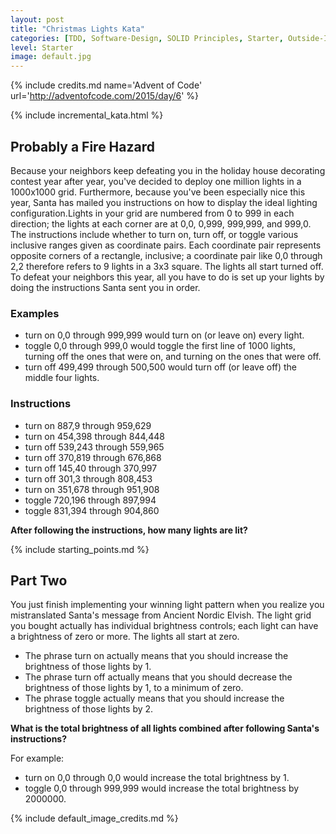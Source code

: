 ```yaml
---
layout: post
title: "Christmas Lights Kata"
categories: [TDD, Software-Design, SOLID Principles, Starter, Outside-In]
level: Starter
image: default.jpg
---
```


{% include credits.md name='Advent of Code' url='http://adventofcode.com/2015/day/6' %}

{% include incremental_kata.html %}

## Probably a Fire Hazard
Because your neighbors keep defeating you in the holiday house
decorating contest year after year, you've decided to deploy one million
lights in a 1000x1000 grid. Furthermore, because you've been especially
nice this year, Santa has mailed you instructions on how to display the
ideal lighting configuration.Lights in your grid are numbered from 0 to
999 in each direction; the lights at each corner are at 0,0, 0,999,
999,999, and 999,0. The instructions include whether to turn on, turn
off, or toggle various inclusive ranges given as coordinate pairs. Each
coordinate pair represents opposite corners of a rectangle, inclusive; a
coordinate pair like 0,0 through 2,2 therefore refers to 9 lights in a
3x3 square. The lights all start turned off. To defeat your neighbors
this year, all you have to do is set up your lights by doing the
instructions Santa sent you in order.

### Examples
* turn on 0,0 through 999,999 would turn on (or leave on) every light.
* toggle 0,0 through 999,0 would toggle the first line of 1000 lights,
  turning off the ones that were on, and turning on the ones that were
  off.
* turn off 499,499 through 500,500 would turn off (or leave off) the
  middle four lights.

### Instructions
* turn on 887,9 through 959,629
* turn on 454,398 through 844,448
* turn off 539,243 through 559,965
* turn off 370,819 through 676,868
* turn off 145,40 through 370,997
* turn off 301,3 through 808,453
* turn on 351,678 through 951,908
* toggle 720,196 through 897,994
* toggle 831,394 through 904,860

**After following the instructions, how many lights are lit?**

{% include starting_points.md %}

## Part Two
You just finish implementing your winning light pattern when you realize
you mistranslated Santa's message from Ancient Nordic Elvish. The light
grid you bought actually has individual brightness controls; each light
can have a brightness of zero or more. The lights all start at zero.
* The phrase turn on actually means that you should increase the
  brightness of those lights by 1.
* The phrase turn off actually means that you should decrease the
  brightness of those lights by 1, to a minimum of zero.
* The phrase toggle actually means that you should increase the
  brightness of those lights by 2.

**What is the total brightness of all lights combined after following
Santa's instructions?**

For example:
* turn on 0,0 through 0,0 would increase the total brightness by 1.
* toggle 0,0 through 999,999 would increase the total brightness by
  2000000.

{% include default_image_credits.md %}
